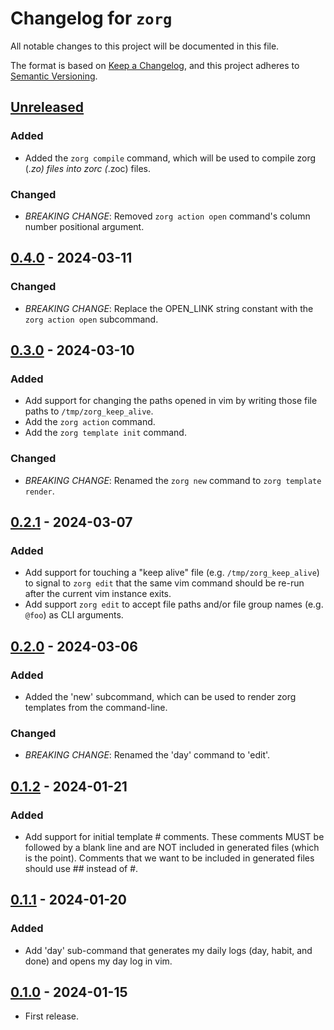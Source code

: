 # Changelog for `zorg`

All notable changes to this project will be documented in this file.

The format is based on [Keep a Changelog], and this project adheres to
[Semantic Versioning].

[Keep a Changelog]: https://keepachangelog.com/en/1.0.0/
[Semantic Versioning]: https://semver.org/


## [Unreleased](https://github.com/bbugyi200/zorg/compare/0.4.0...HEAD)

### Added

* Added the `zorg compile` command, which will be used to compile zorg (*.zo)
  files into zorc (*.zoc) files.

### Changed

* *BREAKING CHANGE*: Removed `zorg action open` command's column number
  positional argument.


## [0.4.0](https://github.com/bbugyi200/zorg/compare/0.3.0...0.4.0) - 2024-03-11

### Changed

* *BREAKING CHANGE*: Replace the OPEN\_LINK string constant with the `zorg
  action open` subcommand.


## [0.3.0](https://github.com/bbugyi200/zorg/compare/0.2.1...0.3.0) - 2024-03-10

### Added

* Add support for changing the paths opened in vim by writing those file paths
  to `/tmp/zorg_keep_alive`.
* Add the `zorg action` command.
* Add the `zorg template init` command.

### Changed

* *BREAKING CHANGE*: Renamed the `zorg new` command to `zorg template render`.


## [0.2.1](https://github.com/bbugyi200/zorg/compare/0.2.0...0.2.1) - 2024-03-07

### Added

* Add support for touching a "keep alive" file (e.g. `/tmp/zorg_keep_alive`) to
  signal to `zorg edit` that the same vim command should be re-run after the
  current vim instance exits.
* Add support `zorg edit` to accept file paths and/or file group names (e.g.
  `@foo`) as CLI arguments.


## [0.2.0](https://github.com/bbugyi200/zorg/compare/0.1.2...0.2.0) - 2024-03-06

### Added

* Added the 'new' subcommand, which can be used to render zorg templates from
  the command-line.

### Changed

* *BREAKING CHANGE*: Renamed the 'day' command to 'edit'.


## [0.1.2](https://github.com/bbugyi200/zorg/compare/0.1.1...0.1.2) - 2024-01-21

### Added

* Add support for initial template # comments. These comments MUST be followed
  by a blank line and are NOT included in generated files (which is the point).
  Comments that we want to be included in generated files should use ## instead
  of #.


## [0.1.1](https://github.com/bbugyi200/zorg/compare/0.1.0...0.1.1) - 2024-01-20

### Added

* Add 'day' sub-command that generates my daily logs (day, habit, and done) and
  opens my day log in vim.


## [0.1.0](https://github.com/bbugyi200/zorg/releases/tag/0.1.0) - 2024-01-15

* First release.
